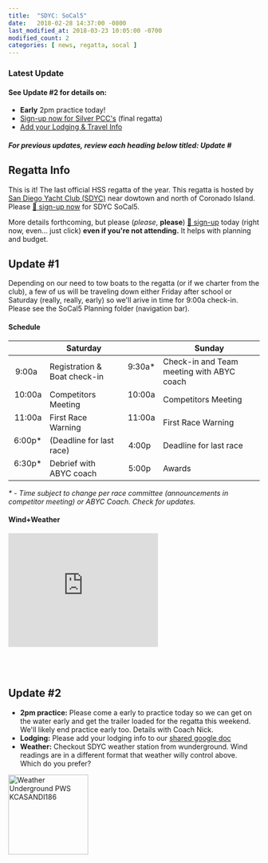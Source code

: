 ```yaml
---
title:  "SDYC: SoCal5"
date:   2018-02-28 14:37:00 -0800
last_modified_at: 2018-03-23 10:05:00 -0700
modified_count: 2
categories: [ news, regatta, socal ]
---
```


<h3>Latest Update</h3> 
<div class="alert alert-info">
<h4>See Update #2 for details on:</h4>
<ul><li>
<strong>Early</strong> 2pm practice today!</li><li>
<a target="_blank" rel="nofollow" href="https://docs.google.com/forms/d/e/1FAIpQLSdHoOhTO7lkORibwT8FhTadlphJCcX4fGAcO9u2BuH8pL3XeA/viewform">Sign-up now for Silver PCC's</a> (final regatta)</li><li>
<a target="_blank" rel="nofollow" href="https://docs.google.com/document/d/1ih8Qf9ej5maqpwTU8QvQLs6I-0gepYx-z_SWxrxHKps/edit">Add your Lodging & Travel Info</a></li></ul>

<h5>
For previous updates, review each heading below titled: <strong>Update #</strong>
</h5>
</div>
<!--more-->

## Regatta Info

This is it! The last official HSS regatta of the year. This regatta is hosted by [San Diego Yacht Club (SDYC)](https://www.google.com/maps/place/San+Diego+Yacht+Club/@32.7188262,-117.2295806,15z/data=!4m5!3m4!1s0x0:0xb32271e0380bbf75!8m2!3d32.7188262!4d-117.2295806) near dowtown and north of Coronado Island.  Please [:triangular_flag_on_post: sign-up now](https://docs.google.com/forms/d/e/1FAIpQLSdHoOhTO7lkORibwT8FhTadlphJCcX4fGAcO9u2BuH8pL3XeA/viewform) for SDYC SoCal5.  

More details forthcoming, but please (_please_, **please**) [:triangular_flag_on_post: sign-up](https://docs.google.com/forms/d/e/1FAIpQLSdHoOhTO7lkORibwT8FhTadlphJCcX4fGAcO9u2BuH8pL3XeA/viewform) today (right now, even... just click) **even if you're not attending.**  It helps with planning and budget.

## Update #1

Depending on our need to tow boats to the regatta (or if we charter from the club), a few of us will be traveling down either Friday after school or Saturday (really, really, early) so we'll arive in time for 9:00a check-in. Please see the SoCal5 Planning folder (navigation bar). 

#### Schedule

|       | Saturday                        |       | Sunday        |
| -----:| ------------------------------- | -----:| ------------- |
|  9:00a &nbsp;| Registration & Boat check-in  | 9:30a\* &nbsp;| Check-in and Team meeting with ABYC coach |
| 10:00a &nbsp;| Competitors Meeting           | 10:00a &nbsp;| Competitors Meeting
| 11:00a &nbsp;| First Race Warning            | 11:00a &nbsp;| First Race Warning            
|  6:00p\* &nbsp;| (Deadline for last race)      |  4:00p &nbsp;| Deadline for last race |
|  6:30p\* &nbsp;| Debrief with ABYC coach       |  5:00p &nbsp;| Awards                  

<span class="label label-info"><em>* - Time subject to change per race committee (announcements in competitor meeting) or ABYC Coach. Check for updates.</em></span>


#### Wind+Weather 

<div style="width: 300px;"><iframe style="display: block;" src="https://cdnres.willyweather.com/widget/loadView.html?id=84083" width="300" height="228" frameborder="0" scrolling="no"></iframe><a style="display: block;z-index: 1;height: 20px;text-indent: -9999em;margin: -20px 0 0 0;position: relative" href="https://www.willyweather.com/ca/san-diego-county/coronado-island.html" rel="nofollow">coronado island weather</a></div>

<br>
<br>
<br>

## Update #2

*   **2pm practice:**  Please come a early to practice today so we can get on the water early and get the trailer loaded for the regatta this weekend.  We'll likely end practice early too. Details with Coach Nick. 
*   **Lodging:** Please add your lodging info to our [shared google doc](https://docs.google.com/document/d/1ih8Qf9ej5maqpwTU8QvQLs6I-0gepYx-z_SWxrxHKps/edit)
*   **Weather:** Checkout SDYC weather station from wunderground.  Wind readings are in a different format that weather willy control above.  Which do you prefer?

<a href="http://www.wunderground.com/weatherstation/WXDailyHistory.asp?ID=KCASANDI186"><img src="http://banners.wunderground.com/cgi-bin/banner/ban/wxBanner?bannertype=wxstnsticker&weatherstationcount=KCASANDI186" height="160" width="160" border="0" alt="Weather Underground PWS KCASANDI186" /></a>

